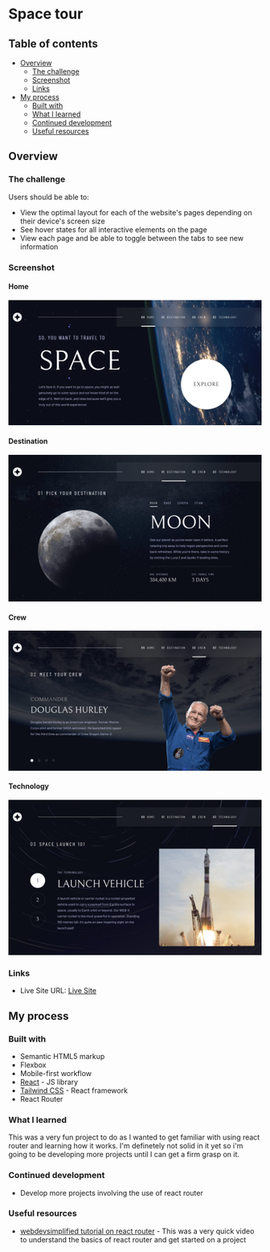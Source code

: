 # Space tour

## Table of contents

- [Overview](#overview)
  - [The challenge](#the-challenge)
  - [Screenshot](#screenshot)
  - [Links](#links)
- [My process](#my-process)
  - [Built with](#built-with)
  - [What I learned](#what-i-learned)
  - [Continued development](#continued-development)
  - [Useful resources](#useful-resources)

## Overview

### The challenge

Users should be able to:

- View the optimal layout for each of the website's pages depending on their device's screen size
- See hover states for all interactive elements on the page
- View each page and be able to toggle between the tabs to see new information

### Screenshot

#### Home
![](./public/images/screenshots/home.png)

#### Destination
![](./public/images/screenshots/planets.png)

#### Crew
![](./public/images/screenshots/crew.png)

#### Technology
![](./public/images/screenshots/technology.png)

### Links

- Live Site URL: [Live Site](https://space-tour-iota.vercel.app/)

## My process

### Built with

- Semantic HTML5 markup
- Flexbox
- Mobile-first workflow
- [React](https://reactjs.org/) - JS library
- [Tailwind CSS](https://tailwindcss.com/) - React framework
- React Router

### What I learned

This was a very fun project to do as I wanted to get familiar with using react router and learning how it works.
I'm definetely not solid in it yet so i'm going to be developing more projects until I can get a firm grasp on it.

### Continued development
- Develop more projects involving the use of react router

### Useful resources

- [webdevsimplified tutorial on react router](https://blog.webdevsimplified.com/2022-07/react-router/) - This was a very quick video to understand the basics of react router and get started on a project
